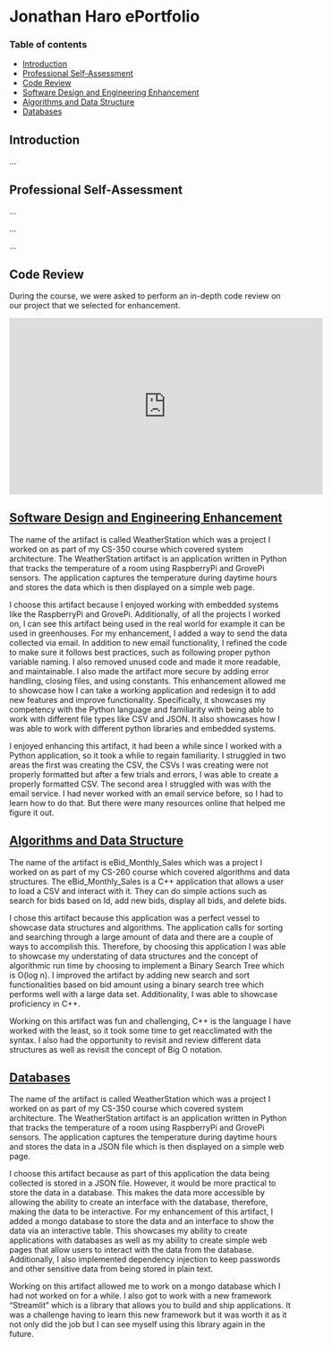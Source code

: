 # Jonathan Haro ePortfolio

### Table of contents
* [Introduction](#Introduction)
* [Professional Self-Assessment](#Professional-Self-Assessment)
* [Code Review](#Code-Review)
* [Software Design and Engineering Enhancement](#Software-Design-and-Engineering-Enhancementt)
* [Algorithms and Data Structure](#Algorithms-and-Data-Structure)
* [Databases](#Databases)

## Introduction

...

## Professional Self-Assessment

...

...

...


## Code Review

During the course, we were asked to perform an in-depth code review on our project that we selected for enhancement.

<iframe width="560" height="315" src="https://www.youtube.com/embed/TKE2-ZWO3fQ" frameborder="0" allow="accelerometer; autoplay; encrypted-media; gyroscope; picture-in-picture" allowfullscreen></iframe>

## [Software Design and Engineering Enhancement](https://github.com/Haro-SNHU/WeatherStation)

The name of the artifact is called WeatherStation which was a project I worked on as part of my CS-350 course which covered system architecture. The WeatherStation artifact is an application written in Python that tracks the temperature of a room using RaspberryPi and GrovePi sensors. The application captures the temperature during daytime hours and stores the data which is then displayed on a simple web page.

I choose this artifact because I enjoyed working with embedded systems like the RaspberryPi and GrovePi. Additionally, of all the projects I worked on, I can see this artifact being used in the real world for example it can be used in greenhouses. For my enhancement, I added a way to send the data collected via email. In addition to new email functionality, I refined the code to make sure it follows best practices, such as following proper python variable naming. I also removed unused code and made it more readable, and maintainable. I also made the artifact more secure by adding error handling, closing files, and using constants. This enhancement allowed me to showcase how I can take a working application and redesign it to add new features and improve functionality. Specifically, it showcases my competency with the Python language and familiarity with being able to work with different file types like CSV and JSON. It also showcases how I was able to work with different python libraries and embedded systems.

I enjoyed enhancing this artifact, it had been a while since I worked with a Python application, so it took a while to regain familiarity. I struggled in two areas the first was creating the CSV, the CSVs I was creating were not properly formatted but after a few trials and errors, I was able to create a properly formatted CSV. The second area I struggled with was with the email service. I had never worked with an email service before, so I had to learn how to do that. But there were many resources online that helped me figure it out.

## [Algorithms and Data Structure](https://github.com/Haro-SNHU/eBids)

The name of the artifact is eBid_Monthly_Sales which was a project I worked on as part of my CS-260 course which covered algorithms and data structures. The eBid_Monthly_Sales is a C++ application that allows a user to load a CSV and interact with it. They can do simple actions such as search for bids based on Id, add new bids, display all bids, and delete bids.

I chose this artifact because this application was a perfect vessel to showcase data structures and algorithms. The application calls for sorting and searching through a large amount of data and there are a couple of ways to accomplish this. Therefore, by choosing this application I was able to showcase my understating of data structures and the concept of algorithmic run time by choosing to implement a Binary Search Tree which is O(log n). I improved the artifact by adding new search and sort functionalities based on bid amount using a binary search tree which performs well with a large data set. Additionality, I was able to showcase proficiency in C++.

Working on this artifact was fun and challenging, C++ is the language I have worked with the least, so it took some time to get reacclimated with the syntax. I also had the opportunity to revisit and review different data structures as well as revisit the concept of Big O notation.

## [Databases](https://github.com/Haro-SNHU/WeatherStationDB)

The name of the artifact is called WeatherStation which was a project I worked on as part of my CS-350 course which covered system architecture. The WeatherStation artifact is an application written in Python that tracks the temperature of a room using RaspberryPi and GrovePi sensors. The application captures the temperature during daytime hours and stores the data in a JSON file which is then displayed on a simple web page.

I choose this artifact because as part of this application the data being collected is stored in a JSON file. However, it would be more practical to store the data in a database. This makes the data more accessible by allowing the ability to create an interface with the database, therefore, making the data to be interactive. For my enhancement of this artifact, I added a mongo database to store the data and an interface to show the data via an interactive table. This showcases my ability to create applications with databases as well as my ability to create simple web pages that allow users to interact with the data from the database. Additionally, I also implemented dependency injection to keep passwords and other sensitive data from being stored in plain text.

Working on this artifact allowed me to work on a mongo database which I had not worked on for a while. I also got to work with a new framework “Streamlit” which is a library that allows you to build and ship applications. It was a challenge having to learn this new framework but it was worth it as it not only did the job but I can see myself using this library again in the future.
